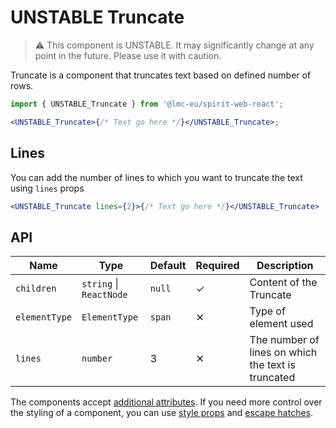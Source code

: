 # UNSTABLE Truncate

> ⚠️ This component is UNSTABLE. It may significantly change at any point in the future.
> Please use it with caution.

Truncate is a component that truncates text based on defined number of rows.

```jsx
import { UNSTABLE_Truncate } from '@lmc-eu/spirit-web-react';

<UNSTABLE_Truncate>{/* Text go here */}</UNSTABLE_Truncate>;
```

## Lines

You can add the number of lines to which you want to truncate the text using `lines` props

```jsx
<UNSTABLE_Truncate lines={2}>{/* Text go here */}</UNSTABLE_Truncate>
```

## API

| Name          | Type                    | Default | Required | Description                                        |
| ------------- | ----------------------- | ------- | -------- | -------------------------------------------------- |
| `children`    | `string` \| `ReactNode` | `null`  | ✓        | Content of the Truncate                            |
| `elementType` | `ElementType`           | `span`  | ✕        | Type of element used                               |
| `lines`       | `number`                | 3       | ✕        | The number of lines on which the text is truncated |

The components accept [additional attributes][readme-additional-attributes].
If you need more control over the styling of a component, you can use [style props][readme-style-props]
and [escape hatches][readme-escape-hatches].

[readme-additional-attributes]: https://github.com/lmc-eu/spirit-design-system/blob/main/packages/web-react/README.md#additional-attributes
[readme-escape-hatches]: https://github.com/lmc-eu/spirit-design-system/blob/main/packages/web-react/README.md#escape-hatches
[readme-style-props]: https://github.com/lmc-eu/spirit-design-system/blob/main/packages/web-react/README.md#style-props
